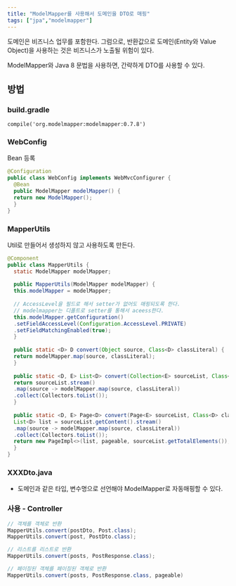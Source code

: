 ```yaml
---
title: "ModelMapper를 사용해서 도메인을 DTO로 매핑"
tags: ["jpa","modelmapper"]
---
```


도메인은 비즈니스 업무를 포함한다. 
그럼으로, 반환값으로 도메인(Entity와 Value Object)을 사용하는 것은 비즈니스가 노출될 위험이 있다. 

ModelMapper와 Java 8 문법을 사용하면, 간략하게 DTO를 사용할 수 있다. 

## 방법

### build.gradle
```
compile('org.modelmapper:modelmapper:0.7.8')
```

### WebConfig
Bean 등록 
```java
@Configuration
public class WebConfig implements WebMvcConfigurer {
  @Bean  
  public ModelMapper modelMapper() {  
  return new ModelMapper();  
  }  
}
```

### MapperUtils
Util로 만들어서 생성하지 않고 사용하도록 만든다. 
```java
@Component  
public class MapperUtils {  
  static ModelMapper modelMapper;  
  
  public MapperUtils(ModelMapper modelMapper) {  
  this.modelMapper = modelMapper;  
  
  // AccessLevel을 필드로 해서 setter가 없어도 매핑되도록 한다. 
  // modelmapper는 디폴트로 setter를 통해서 aceess한다.
  this.modelMapper.getConfiguration()  
  .setFieldAccessLevel(Configuration.AccessLevel.PRIVATE)  
  .setFieldMatchingEnabled(true);  
  }  
  
  public static <D> D convert(Object source, Class<D> classLiteral) {  
  return modelMapper.map(source, classLiteral);  
  }  
  
  public static <D, E> List<D> convert(Collection<E> sourceList, Class<D> classLiteral) {  
  return sourceList.stream()  
  .map(source -> modelMapper.map(source, classLiteral))  
  .collect(Collectors.toList());  
  }  
  
  public static <D, E> Page<D> convert(Page<E> sourceList, Class<D> classLiteral, Pageable pageable) {  
  List<D> list = sourceList.getContent().stream()  
  .map(source -> modelMapper.map(source, classLiteral))  
  .collect(Collectors.toList());  
  return new PageImpl<>(list, pageable, sourceList.getTotalElements());  
  }  
}
```

### XXXDto.java 
* 도메인과 같은 타입, 변수명으로 선언해야 ModelMapper로 자동매핑할 수 있다.


### 사용 - Controller
```java
// 객체를 객체로 반환 
MapperUtils.convert(postDto, Post.class);
MapperUtils.convert(post, PostDto.class);

// 리스트를 리스트로 반환
MapperUtils.convert(posts, PostResponse.class);	

// 페이징된 객체를 페이징된 객체로 반환
MapperUtils.convert(posts, PostResponse.class, pageable)
```
<!--stackedit_data:
eyJoaXN0b3J5IjpbLTIwMzExMjQ2ODgsLTc2NzgwNDQ0NiwtMT
MxOTk2NzA3NywtNDI1NjU4MjM0XX0=
-->